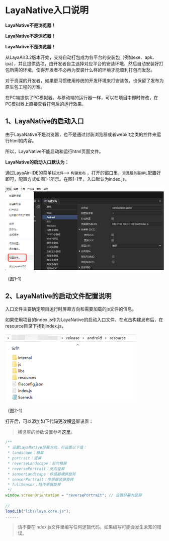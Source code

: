 # LayaNative入口说明

**LayaNative不是浏览器！**

**LayaNative不是浏览器！**

**LayaNative不是浏览器！**

从LayaAir3.2版本开始，支持自动打包成为各平台的安装包（例如exe、apk、ipa），并且提供选项，由开发者自主选择对应平台的安装环境，然后自动安装好打包所需的环境，使得开发者不必再为安装什么样的环境才能顺利打包而发愁。

对于资深的开发者，如果更习惯使用传统的开发环境来打安装包，也保留了发布为原生包工程的方案。

在PC端提供了PC模拟器。与移动端的运行器一样，可以在项目中即时修改，在PC模拟器上直接查看打包后的运行效果。

## 1、LayaNative的启动入口

由于LayaNative不是浏览器，也不是通过封装浏览器或者webkit之类的控件来运行html的内容。

所以，LayaNative不能启动和运行html页面文件。

**LayaNative的启动入口默认为：**

通过LayaAir-IDE的菜单栏`文件`--> `构建发布` ，打开的窗口里，`资源服务器URL`配置好即可，配置方式如图1-1所示。在图1-1里，入口默认为index.js。

![1-1](img/1-1.png)

（图1-1）



## 2、LayaNative的启动文件配置说明

入口文件主要确定项目运行时屏幕方向和需要加载的js文件的信息。

如果使用项目的index.js作为LayaNative的启动入口文件，在点击构建发布后，在resource目录下找到index.js，

![2-1](img/2-1.png)

（图2-1）

打开后，可以添加如下代码更改横竖屏设置：

> 横竖屏的参数设置参考[这里](../screen_orientation/readme.md)。

```javascript
/**
 * 设置LayaNative屏幕方向，可设置以下值：
 * landscape：横屏
 * portrait：竖屏
 * reverseLandscape：反向横屏
 * reversePortrait：反向竖屏
 * sensorLandscape：传感器横屏旋转
 * sensorPortrait：传感器竖屏旋转
 * fullSensor：随传感器旋转
 */
window.screenOrientation = "reversePortrait"; // 设置屏幕为竖屏

//
loadLib("libs/laya.core.js"); 
......
```

> 请不要在index.js文件里编写任何逻辑代码，如果编写可能会发生未知的错误。